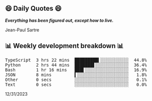 ## 😄 Daily Quotes 😄

_**Everything has been figured out, except how to live.**_

Jean-Paul Sartre



## 📊 Weekly development breakdown 📊

<pre>TypeScript  3 hrs 22 mins  █████████▍░░░░░░░░░░░  44.8%
Python      2 hrs 44 mins  ███████▋░░░░░░░░░░░░░  36.4%
Bash        1 hr 16 mins   ███▌░░░░░░░░░░░░░░░░░  16.9%
JSON        8 mins         ▍░░░░░░░░░░░░░░░░░░░░   1.8%
Other       0 secs         ░░░░░░░░░░░░░░░░░░░░░   0.1%
Text        0 secs         ░░░░░░░░░░░░░░░░░░░░░   0.0%</pre>

12/31/2023
